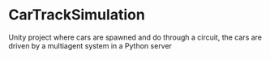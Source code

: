 # CarTrackSimulation
Unity project where cars are spawned and do through a circuit, the cars are driven by a multiagent system in a Python server
